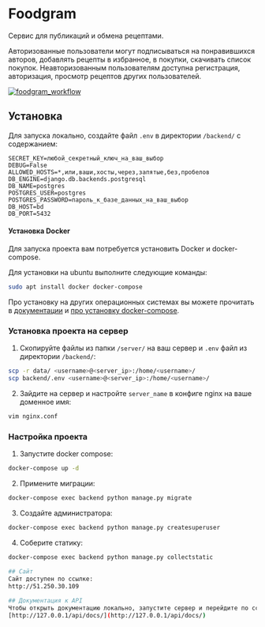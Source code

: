 # Foodgram
Cервис для публикаций и обмена рецептами.

Авторизованные пользователи могут подписываться на понравившихся авторов, добавлять рецепты в избранное, в покупки, скачивать список покупок. Неавторизованным пользователям доступна регистрация, авторизация, просмотр рецептов других пользователей.

[![foodgram_workflow](https://github.com/SergKuzora/foodgram-project-react/actions/workflows/foodgram_workflow.yml/badge.svg)](https://github.com/SergKuzora/foodgram-project-react/actions/workflows/foodgram_workflow.yml)

## Установка
Для запуска локально, создайте файл `.env` в директории `/backend/` с содержанием:
```
SECRET_KEY=любой_секретный_ключ_на_ваш_выбор
DEBUG=False
ALLOWED_HOSTS=*,или,ваши,хосты,через,запятые,без,пробелов
DB_ENGINE=django.db.backends.postgresql
DB_NAME=postgres
POSTGRES_USER=postgres
POSTGRES_PASSWORD=пароль_к_базе_данных_на_ваш_выбор
DB_HOST=bd
DB_PORT=5432
```

#### Установка Docker
Для запуска проекта вам потребуется установить Docker и docker-compose.

Для установки на ubuntu выполните следующие команды:
```bash
sudo apt install docker docker-compose
```

Про установку на других операционных системах вы можете прочитать в [документации](https://docs.docker.com/engine/install/) и [про установку docker-compose](https://docs.docker.com/compose/install/).

### Установка проекта на сервер
1. Скопируйте файлы из папки `/server/` на ваш сервер и `.env` файл из директории `/backend/`:
```bash
scp -r data/ <username>@<server_ip>:/home/<username>/
scp backend/.env <username>@<server_ip>:/home/<username>/
```
2. Зайдите на сервер и настройте `server_name` в конфиге nginx на ваше доменное имя:
```bash
vim nginx.conf
```

### Настройка проекта
1. Запустите docker compose:
```bash
docker-compose up -d
```
2. Примените миграции:
```bash
docker-compose exec backend python manage.py migrate
```
3. Создайте администратора:
```bash
docker-compose exec backend python manage.py createsuperuser
```
4. Соберите статику:
```bash
docker-compose exec backend python manage.py collectstatic
 
## Сайт
Сайт доступен по ссылке:
http://51.250.30.109

## Документация к API
Чтобы открыть документацию локально, запустите сервер и перейдите по ссылке:
[http://127.0.0.1/api/docs/](http://127.0.0.1/api/docs/)